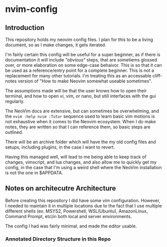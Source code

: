 # nvim-config

## Introduction

This repository holds my neovim config files. I plan for this to be a living document, so as I make changes, it gets iterated.

I'm fairly certain this config will be useful for a super beginner, as if there is documentation it will include *"obvious"* steps, that are sometiems glossed over, or more elaboration on some edge-case behaivor. This is so that it can be used as a reference/entry point for a complete beginner. This is not a  replacement for many other tutorials. I'm treating this as an accessable cliff-notes version of "How to make Neovim somewhat useable sometimes". 

The assumptions made will be that the user knows how to open their terminal, and how to open vi, vim, or nano, but still interfaces with the gui regularly.

The NeoVim docs are extensive, but can sometimes be overwhelming, and the `nvim :help nvim :Tutor` sequence used to learn basic vim motions is not exhaustive when it comes to the Neovim ecosystem. When I do make notes, they are written so that I can reference them, so basic steps are outlined. 

There will be an archive folder which will have the my old config files and setups, including plugins, in the case I want to revert.

Having this managed well, will lead to me being able to keep track of changes, vimscript, and lua changes, and also allow me to quickly get my config, in the case that I'm using a weird shell where the NeoVim installation is not the one in $APPDATA.

## Notes on architecutre Architecture

Before creating this repository I did have some vim configuration. However, I needed to maintain it in multiple locations due to the fact that I use multiple different shells  (ex. MSYS2, Powershell, WSL(Ubuntu), AmazonLinux, Command Prompt, etc)in both local and server environments.

The config I had was fairly minimal, and made the editor usable.

### Annotated Directory Structure in this Repo


